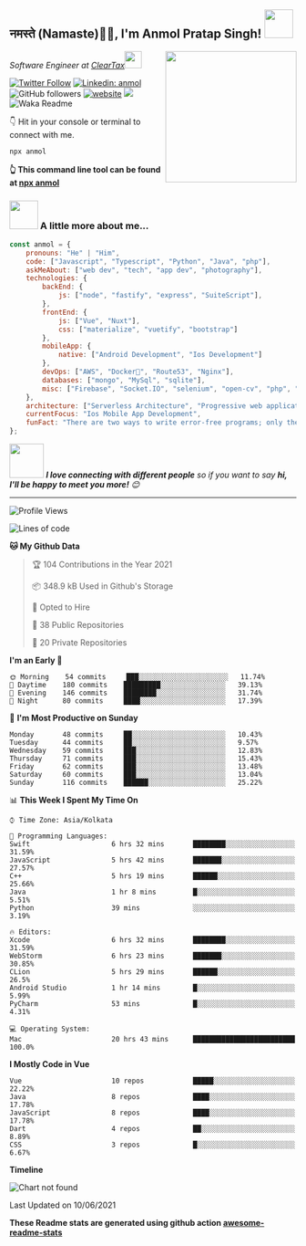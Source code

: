 <h2>नमस्ते (Namaste)🙏🏻, I'm Anmol Pratap Singh! <img src="https://media.giphy.com/media/12oufCB0MyZ1Go/giphy.gif" width="50"></h2>
<img align='right' src="https://media.giphy.com/media/M9gbBd9nbDrOTu1Mqx/giphy.gif" width="230">
<p><em>Software Engineer at <a href="http://www.cleartax.in">ClearTax</a><img src="https://media.giphy.com/media/WUlplcMpOCEmTGBtBW/giphy.gif" width="30"> 
</em></p>

[![Twitter Follow](https://img.shields.io/twitter/follow/misteranmol?label=Follow)](https://twitter.com/intent/follow?screen_name=misteranmol)
[![Linkedin: anmol](https://img.shields.io/badge/-anmol-blue?style=flat-square&logo=Linkedin&logoColor=white&link=https://www.linkedin.com/in/anmol-p-singh/)](https://www.linkedin.com/in/anmol-p-singh/)
![GitHub followers](https://img.shields.io/github/followers/anmol098?label=Follow&style=social)
[![website](https://img.shields.io/badge/Website-46a2f1.svg?&style=flat-square&logo=Google-Chrome&logoColor=white&link=https://anmolsingh.me/)](https://anmolsingh.me/)
![](https://visitor-badge.glitch.me/badge?page_id=anmol098.anmol098)
![Waka Readme](https://github.com/anmol098/anmol098/workflows/Waka%20Readme/badge.svg)

👇 Hit in your console or terminal to connect with me.

```bash
npx anmol
```
**👆 This command line tool can be found at [npx anmol](https://github.com/anmol098/npx_card)**

### <img src="https://media.giphy.com/media/VgCDAzcKvsR6OM0uWg/giphy.gif" width="50"> A little more about me...  

```javascript
const anmol = {
    pronouns: "He" | "Him",
    code: ["Javascript", "Typescript", "Python", "Java", "php"],
    askMeAbout: ["web dev", "tech", "app dev", "photography"],
    technologies: {
        backEnd: {
            js: ["node", "fastify", "express", "SuiteScript"],
        },
        frontEnd: {
            js: ["Vue", "Nuxt"],
            css: ["materialize", "vuetify", "bootstrap"]
        },
        mobileApp: {
            native: ["Android Development", "Ios Development"]
        },
        devOps: ["AWS", "Docker🐳", "Route53", "Nginx"],
        databases: ["mongo", "MySql", "sqlite"],
        misc: ["Firebase", "Socket.IO", "selenium", "open-cv", "php", "SuiteApp"]
    },
    architecture: ["Serverless Architecture", "Progressive web applications", "Single page applications"],
    currentFocus: "Ios Mobile App Development",
    funFact: "There are two ways to write error-free programs; only the third one works"
};
```

<img src="https://media.giphy.com/media/LnQjpWaON8nhr21vNW/giphy.gif" width="60"> <em><b>I love connecting with different people</b> so if you want to say <b>hi, I'll be happy to meet you more!</b> 😊</em>

---
<!--START_SECTION:waka-->
![Profile Views](http://img.shields.io/badge/Profile%20Views-739-blue)

![Lines of code](https://img.shields.io/badge/From%20Hello%20World%20I%27ve%20Written-1.5%20million%20lines%20of%20code-blue)

**🐱 My Github Data** 

> 🏆 104 Contributions in the Year 2021
 > 
> 📦 348.9 kB Used in Github's Storage 
 > 
> 💼 Opted to Hire
 > 
> 📜 38 Public Repositories 
 > 
> 🔑 20 Private Repositories  
 > 
**I'm an Early 🐤** 

```text
🌞 Morning    54 commits     ███░░░░░░░░░░░░░░░░░░░░░░   11.74% 
🌆 Daytime    180 commits    █████████░░░░░░░░░░░░░░░░   39.13% 
🌃 Evening    146 commits    ████████░░░░░░░░░░░░░░░░░   31.74% 
🌙 Night      80 commits     ████░░░░░░░░░░░░░░░░░░░░░   17.39%

```
📅 **I'm Most Productive on Sunday** 

```text
Monday       48 commits     ██░░░░░░░░░░░░░░░░░░░░░░░   10.43% 
Tuesday      44 commits     ██░░░░░░░░░░░░░░░░░░░░░░░   9.57% 
Wednesday    59 commits     ███░░░░░░░░░░░░░░░░░░░░░░   12.83% 
Thursday     71 commits     ███░░░░░░░░░░░░░░░░░░░░░░   15.43% 
Friday       62 commits     ███░░░░░░░░░░░░░░░░░░░░░░   13.48% 
Saturday     60 commits     ███░░░░░░░░░░░░░░░░░░░░░░   13.04% 
Sunday       116 commits    ██████░░░░░░░░░░░░░░░░░░░   25.22%

```


📊 **This Week I Spent My Time On** 

```text
⌚︎ Time Zone: Asia/Kolkata

💬 Programming Languages: 
Swift                    6 hrs 32 mins       ████████░░░░░░░░░░░░░░░░░   31.59% 
JavaScript               5 hrs 42 mins       ███████░░░░░░░░░░░░░░░░░░   27.57% 
C++                      5 hrs 19 mins       ██████░░░░░░░░░░░░░░░░░░░   25.66% 
Java                     1 hr 8 mins         █░░░░░░░░░░░░░░░░░░░░░░░░   5.51% 
Python                   39 mins             ░░░░░░░░░░░░░░░░░░░░░░░░░   3.19%

🔥 Editors: 
Xcode                    6 hrs 32 mins       ████████░░░░░░░░░░░░░░░░░   31.59% 
WebStorm                 6 hrs 23 mins       ███████░░░░░░░░░░░░░░░░░░   30.85% 
CLion                    5 hrs 29 mins       ██████░░░░░░░░░░░░░░░░░░░   26.5% 
Android Studio           1 hr 14 mins        █░░░░░░░░░░░░░░░░░░░░░░░░   5.99% 
PyCharm                  53 mins             █░░░░░░░░░░░░░░░░░░░░░░░░   4.31%

💻 Operating System: 
Mac                      20 hrs 43 mins      █████████████████████████   100.0%

```

**I Mostly Code in Vue** 

```text
Vue                      10 repos            █████░░░░░░░░░░░░░░░░░░░░   22.22% 
Java                     8 repos             ████░░░░░░░░░░░░░░░░░░░░░   17.78% 
JavaScript               8 repos             ████░░░░░░░░░░░░░░░░░░░░░   17.78% 
Dart                     4 repos             ██░░░░░░░░░░░░░░░░░░░░░░░   8.89% 
CSS                      3 repos             █░░░░░░░░░░░░░░░░░░░░░░░░   6.67%

```


**Timeline**

![Chart not found](https://raw.githubusercontent.com/anmol098/anmol098/master/charts/bar_graph.png) 


 Last Updated on 10/06/2021
<!--END_SECTION:waka-->

**These Readme stats are generated using github action [awesome-readme-stats](https://github.com/anmol098/waka-readme-stats)**

